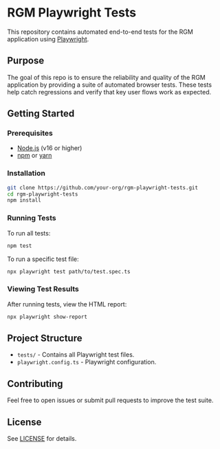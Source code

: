 # RGM Playwright Tests

This repository contains automated end-to-end tests for the RGM application using [Playwright](https://playwright.dev/).

## Purpose

The goal of this repo is to ensure the reliability and quality of the RGM application by providing a suite of automated browser tests. These tests help catch regressions and verify that key user flows work as expected.

## Getting Started

### Prerequisites

- [Node.js](https://nodejs.org/) (v16 or higher)
- [npm](https://www.npmjs.com/) or [yarn](https://yarnpkg.com/)

### Installation

```bash
git clone https://github.com/your-org/rgm-playwright-tests.git
cd rgm-playwright-tests
npm install
```

### Running Tests

To run all tests:

```bash
npm test
```

To run a specific test file:

```bash
npx playwright test path/to/test.spec.ts
```

### Viewing Test Results

After running tests, view the HTML report:

```bash
npx playwright show-report
```

## Project Structure

- `tests/` - Contains all Playwright test files.
- `playwright.config.ts` - Playwright configuration.

## Contributing

Feel free to open issues or submit pull requests to improve the test suite.

## License

See [LICENSE](LICENSE) for details.